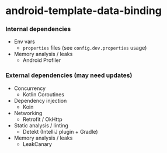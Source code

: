 # android-template-data-binding

### Internal dependencies
- Env vars
    - `properties` files (see `config.dev.properties` usage)
- Memory analysis / leaks
    - Android Profiler

### External dependencies (may need updates)
- Concurrency
    - Kotlin Coroutines
- Dependency injection
    - Koin
- Networking
    - Retrofit / OkHttp
- Static analysis / linting
    - Detekt (IntelliJ plugin + Gradle)
- Memory analysis / leaks
    - LeakCanary
